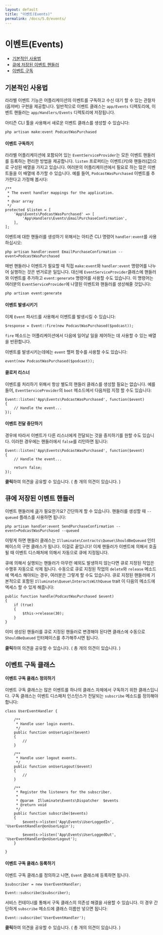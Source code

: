 ```yaml
---
layout: default
title: "이벤트(Events)"
permalink: /docs/5.0/events/
---
```


# 이벤트(Events)

- [기본적인 사용법](#basic-usage)
- [큐에 저장된 이벤트 핸들러](#queued-event-handlers)
- [이벤트 구독](#event-subscribers)

<a name="basic-usage"></a>
## 기본적인 사용법

라라벨 이벤트 기능은 어플리케이션의 이벤트를 구독하고 수신 대기 할 수 있는 관찰자(옵저버) 구현을 제공합니다. 일반적으로 이벤트 클래스는 `app/Events` 디렉토리에, 이벤트 핸들러는 `app/Handlers/Events` 디렉토리에 저장됩니다.

아티즌 CLI 툴을 사용해서 새로운 이벤트 클래스를 생성할 수 있습니다:

	php artisan make:event PodcastWasPurchased

#### 이벤트 구독하기

라라벨 어플리케이션에 포함되어 있는 `EventServiceProvider`는 모든 이벤트 핸들러를 등록하는 편리한 방법을 제공합니다. `listen` 프로퍼티는 이벤트(키)와 핸들러(값)으로 구성된 배열을 가지고 있습니다. 여러분의 어플리케이션에서 필요로 하는 많은 이벤트들을 이 배열에 추가할 수 있습니다. 예를 들어, `PodcastWasPurchased` 이벤트를 추가한다고 가정해 봅시다:

	/**
	 * The event handler mappings for the application.
	 *
	 * @var array
	 */
	protected $listen = [
		'App\Events\PodcastWasPurchased' => [
			'App\Handlers\Events\EmailPurchaseConfirmation',
		],
	];

이벤트에 대한 핸들러를 생성하기 위해서는 아티즌 CLI 명령어 `handler:event`를 사용하십시오:

	php artisan handler:event EmailPurchaseConfirmation --event=PodcastWasPurchased

매번 핸들러나 이벤트가 필요할 때 직접 `make:event`와 `handler:event` 명령어를 나누어 실행하는 것은 번거로운 일입니다. 대신에 `EventServiceProvider`클래스에 핸들러와 이벤트를 추가하고 `event:generate` 명령어를 사용할 수도 있습니다. 이 명령어는 여러분의 `EventServiceProvider`에 나열된 이벤트와 핸들러를 생성해줄 것입니다:

	php artisan event:generate

#### 이벤트 발생시키기

이제 `Event` 파사드를 사용해서 이벤트를 발생시킬 수 있습니다:

	$response = Event::fire(new PodcastWasPurchased($podcast));

`fire` 메소드는 어플리케이션에서 다음에 일어날 일을 제어하는 데 사용할 수 있는 배열을 반환합니다.

이벤트를 발생시키는데에는 `event` 핼퍼 함수를 사용할 수도 있습니다:

	event(new PodcastWasPurchased($podcast));

#### 클로저 리스너

이벤트를 처리하기 위해서 항상 별도의 핸들러 클래스를 생성할 필요는 없습니다. 예를 들어, `EventServiceProvider`의 `boot` 메소드에서 다음처럼 지정 할 수도 있습니다:

	Event::listen('App\Events\PodcastWasPurchased', function($event)
	{
		// Handle the event...
	});

#### 이벤트 전달 중단하기

경우에 따라서 이벤트가 다른 리스너에게 전달되는 것을 중지하기를 원할 수도 있습니다. 이러한 경우에는 핸들러에서 `false`를 리턴하면 됩니다:

	Event::listen('App\Events\PodcastWasPurchased', function($event)
	{
		// Handle the event...

		return false;
	});

<div class="chak-comment-wrap"><div class="chak-comment-widget" data-apikey="coe00da03b685a0dd18fb6a08af0923de0-laravel-korean-docs-이벤트(Events)-기본적인 사용법" ><i class="xi-message"></i> <strong>클릭</strong>하여 의견을 공유할 수 있습니다. ( 총 <span class="count"><i class="xi-spinner-5 xi-spin"></i></span>개의 의견이 있습니다. )</div></div>

<a name="queued-event-handlers"></a>
## 큐에 저장된 이벤트 핸들러

이벤트 핸들러에 [큐](/laravel-korean-docs/docs/5.0/queues)가 필요한가요? 간단하게 할 수 있습니다. 핸들러를 생성할 때 `--queued` 플래스를 사용하면 됩니다:

	php artisan handler:event SendPurchaseConfirmation --event=PodcastWasPurchased --queued

이렇게 하면 핸들러 클래스는 `Illuminate\Contracts\Queue\ShouldBeQueued` 인터페이스의 구현 클래스가 됩니다. 이걸로 끝입니다! 이제 핸들러가 이벤트에 의해서 호출될 때 이벤트 디스패처에 의해서 자동으로 큐에 지정됩니다.

큐에 의해서 실행되는 핸들러가 아무런 예외도 발생하지 않는다면 큐로 지정된 작업은 수행후 자동으로 삭제 됩니다. 수동으로 큐로 지정된 작업의 `delete`와 `release` 메소드에 액세스 해야되는 경우, 여러분은 그렇게 할 수도 있습니다. 큐로 지정된 핸들러에  기본적으로 포함된 `Illuminate\Queue\InteractsWithQueue` trait 이 다음의 메소드에 엑세스 할 수 있게 해줍니다:

	public function handle(PodcastWasPurchased $event)
	{
		if (true)
		{
			$this->release(30);
		}
	}

이미 생성된 핸들러를 큐로 지정된 핸들러로 변경해야 된다면 클래스에 수동으로 `ShouldBeQueued` 인터페이스를 추가해주시면 됩니다.

<div class="chak-comment-wrap"><div class="chak-comment-widget" data-apikey="coe00da03b685a0dd18fb6a08af0923de0-laravel-korean-docs-이벤트(Events)-큐에 저장된 이벤트 핸들러" ><i class="xi-message"></i> <strong>클릭</strong>하여 의견을 공유할 수 있습니다. ( 총 <span class="count"><i class="xi-spinner-5 xi-spin"></i></span>개의 의견이 있습니다. )</div></div>

<a name="event-subscribers"></a>
## 이벤트 구독 클래스

#### 이벤트 구독 클래스 정의하기

이벤트 구독 클래스는 많은 이벤트를 하나의 클래스 자체에서 구독하기 위한 클래스입니다. 구독 클래스는 이벤트 디스패처 인스턴스가 전달되는 `subscribe` 메소드를 정의해야 합니다:

	class UserEventHandler {

		/**
		 * Handle user login events.
		 */
		public function onUserLogin($event)
		{
			//
		}

		/**
		 * Handle user logout events.
		 */
		public function onUserLogout($event)
		{
			//
		}

		/**
		 * Register the listeners for the subscriber.
		 *
		 * @param  Illuminate\Events\Dispatcher  $events
		 * @return void
		 */
		public function subscribe($events)
		{
			$events->listen('App\Events\UserLoggedIn', 'UserEventHandler@onUserLogin');

			$events->listen('App\Events\UserLoggedOut', 'UserEventHandler@onUserLogout');
		}

	}

#### 이벤트 구독 클래스 등록하기

이벤트 구독 클래스를 정의하고 나면, `Event` 클래스에 등록하면 됩니다.

	$subscriber = new UserEventHandler;

	Event::subscribe($subscriber);

서비스 컨테이너를 통해서 구독 클래스의 의존성 해결을 사용할 수 있습니다. 이 경우 간단하게 `subscribe` 메소드에 클래스 이름만 넣으면 됩니다:

	Event::subscribe('UserEventHandler');

<div class="chak-comment-wrap"><div class="chak-comment-widget" data-apikey="coe00da03b685a0dd18fb6a08af0923de0-laravel-korean-docs-이벤트(Events)-이벤트 구독 클래스" ><i class="xi-message"></i> <strong>클릭</strong>하여 의견을 공유할 수 있습니다. ( 총 <span class="count"><i class="xi-spinner-5 xi-spin"></i></span>개의 의견이 있습니다. )</div></div>
